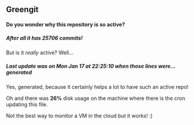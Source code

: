 ## Greengit

#### Do you wonder why this repository is so active?

##### After all it has 25706 commits!

But is it *really* active? Well...

##### Last update was on Mon Jan 17 at 22:25:10 when those lines were... generated

Yes, generated, because it certainly helps a lot to have such an active repo!

Oh and there was **26%** disk usage on the machine
where there is the cron updating this file.

Not the best way to monitor a VM in the cloud but it works! :)

